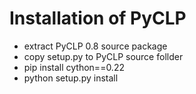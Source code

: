 # Installation of PyCLP
- extract PyCLP 0.8 source package
- copy setup.py to PyCLP source follder
- pip install cython==0.22
- python setup.py install
